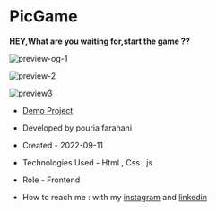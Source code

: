 # PicGame

**HEY,What are you waiting for,start the game ??**

![preview-og-1](https://user-images.githubusercontent.com/109727844/189513174-46fecf6b-329e-4594-a95f-241ef616ac6c.jpg)

![preview-2](https://user-images.githubusercontent.com/109727844/189513317-29f581fd-bff4-4047-bcb2-8eb331458316.jpg)

![preview3](https://user-images.githubusercontent.com/109727844/189748313-642b54a3-ba3b-4703-b086-3ad412aedf7b.jpg)



-  [Demo Project](https://pouria-farahani-developer.github.io/PicGame/)

-  Developed by pouria farahani

-  Created - 2022-09-11

-  Technologies Used - Html , Css , js

-  Role - Frontend

-  How to reach me : with my [instagram](https://www.instagram.com/pouria_farahani_developer) and [linkedin](https://www.linkedin.com/in/pouria-farahani-developer)
